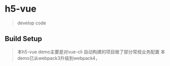 # h5-vue

> develop code

## Build Setup

> 本h5-vue demo主要是对vue-cli 自动构建的项目做了部分常规业务配置
> 本demo已从webpack3升级到webpack4，